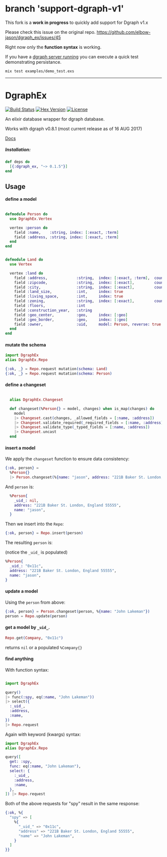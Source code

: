 
# branch 'support-dgraph-v1'

This fork is a **work in progress** to quickly add support for Dgraph v1.x

Please check this issue on the original repo.
https://github.com/elbow-jason/dgraph_ex/issues/45

Right now only the **function syntax** is working.

If you have a [dgraph server running](https://docs.dgraph.io/get-started/#from-installed-binary) you can execute a quick test demonstrating persistance.

```
mix test examples/demo_test.exs
```

---

# DgraphEx
[![Build Status](https://travis-ci.org/elbow-jason/dgraph_ex.svg?branch=master)](https://travis-ci.org/elbow-jason/dgraph_ex) [![Hex Version][hex-img]][hex] [![License][license-img]][license]

[hex-img]: https://img.shields.io/hexpm/v/dgraph_ex.svg
[hex]: https://hex.pm/packages/dgraph_ex
[license-img]: http://img.shields.io/badge/license-MIT-brightgreen.svg
[license]: http://opensource.org/licenses/MIT

An elixir database wrapper for dgraph database.

Works with dgraph v0.8.1 (most current release as of 16 AUG 2017)

[Docs](https://hexdocs.pm/dgraph_ex)

##### Installation:

```elixir
def deps do
  [{:dgraph_ex, "~> 0.1.5"}]
end
```


## Usage

#### define a model

```elixir

defmodule Person do
  use DgraphEx.Vertex

  vertex :person do
    field :name,    :string, index: [:exact, :term]
    field :address, :string, index: [:exact, :term]
  end
end

```

```elixir

defmodule Land do
  use Vertex

  vertex :land do
    field :address,             :string,  index: [:exact, :term],  count: true
    field :zipcode,             :string,  index: [:exact],         count: true
    field :city,                :string,  index: [:exact],         count: true
    field :land_size,           :int,     index: true
    field :living_space,        :int,     index: true
    field :zoning,              :string,  index: [:exact],         count: true
    field :floors,              :int
    field :construction_year,   :string
    field :geo_center,          :geo,     index: [:geo]
    field :geo_border,          :geo,     index: [:geo]
    field :owner,               :uid,     model: Person, reverse: true
  end
end

```

#### mutate the schema

```elixir
import DgraphEx
alias DgraphEx.Repo

{:ok, _} = Repo.request mutation(schema: Land)
{:ok, _} = Repo.request mutation(schema: Person)

```

#### define a changeset

```elixir

  alias DgraphEx.Changeset

  def changeset(%Person{} = model, changes) when is_map(changes) do
    model
    |> Changeset.cast(changes, _allowed_fields = [:name, :address])
    |> Changeset.validate_required(_required_fields = [:name, :address])
    |> Changeset.validate_type(_typed_fields = [:name, :address])
    |> Changeset.uncast
  end

```

#### insert a model

We apply the `changeset` function to ensure data consistency:

```elixir
{:ok, person} =
  %Person{}
  |> Person.changeset(%{name: "jason", address: "221B Baker St. London, England 55555"})
```

And `person` is:

```elixir
  %Person{
    _uid_: nil,
    address: "221B Baker St. London, England 55555",
    name: "jason",
  }
```

Then we insert into the `Repo`:

```elixir
{:ok, person} = Repo.insert(person)
```

The resulting `person` is:

(notice the `_uid_` is populated)

```elixir
%Person{
  _uid_: "0x11c",
  address: "221B Baker St. London, England 55555",
  name: "jason",
}
```

#### update a model

Using the `person` from above:

```elixir
{:ok, person} = Person.changeset(person, %{name: "John Lakeman"})
person = Repo.update(person)
```

#### get a model by `_uid_`.

```elixir
Repo.get(Company, "0x11c")
```
returns `nil` or a populated `%Company{}`


#### find anything

With function syntax:

```elixir

import DgraphEx

query()
|> func(:spy, eq(:name, "John Lakeman"))
|> select({
  :_uid_,
  :address,
  :name,
})
|> Repo.request

```

Again with keyword (kwargs) syntax:

```elixir
import DgraphEx
alias DgraphEx.Repo

query([
  get: :spy,
  func: eq(:name, "John Lakeman"),
  select: {
    :_uid_,
    :address,
    :name,
  },
]) |> Repo.request

```

Both of the above requests for "spy" result in the same response:

```elixir
{:ok, %{
  "spy" => [
    %{
      "_uid_" => "0x11c",
      "address" => "221B Baker St. London, England 55555",
      "name" => "John Lakeman",
    }
  ]
}}

```
